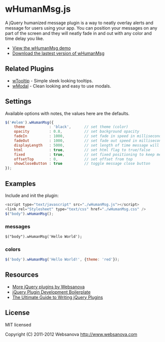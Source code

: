 # wHumanMsg.js

A jQuery humanized message plugin is a way to neatly overlay alerts and message for users using your app.  You can position your messages on any part of the screen and they will neatly fade in and out with any color and time delay you like.

* [View the wHumanMsg demo](http://whumanmsg.websanova.com)
* [Download the lastest version of wHumanMsg](https://github.com/websanova/wHumanMsg/tags)


## Related Plugins

* [wTooltip](http://wtooltip.websanova.com) - Simple sleek looking tooltips.
* [wModal](http://wmodal.websanova.com) - Clean looking and easy to use modals.


## Settings

Available options with notes, the values here are the defaults.

```javascript
$('#elem').wHumanMsg({
    theme           : 'black',      // set theme (color)
    opacity         : 0.8,          // set background opacity
    fadeIn          : 1000,         // set fade in speed in milliseconds
    fadeOut         : 1000,         // set fade out speed in milliseconds
    displayLength   : 5000,         // set length of time message will stay before fadeOut in milliseconds
    html            : true,         // set html flag to true/false
    fixed           : true,         // set fixed positioning to keep message at top of screen even when scrolling
    offsetTop       : 0,            // set offset from top
    showCloseButton : true          // toggle message close button
});
```

## Examples

Include and init the plugin:

```js
<script type="text/javascript" src="./wHumanMsg.js"></script>
<link rel="Stylesheet" type="text/css" href="./wHumanMsg.css" />
$("body").wHumanMsg();
```

### messages

```html
$("body").wHumanMsg('Hello World');
```

### colors

```js
$('body').wHumanMsg('Hello World!', {theme: 'red'});
```


## Resources

* [More jQuery plugins by Websanova](http://websanova.com/plugins)
* [jQuery Plugin Development Boilerplate](http://www.websanova.com/blog/jquery/jquery-plugin-development-boilerplate)
* [The Ultimate Guide to Writing jQuery Plugins](http://www.websanova.com/blog/jquery/the-ultimate-guide-to-writing-jquery-plugins)


## License

MIT licensed

Copyright (C) 2011-2012 Websanova http://www.websanova.com